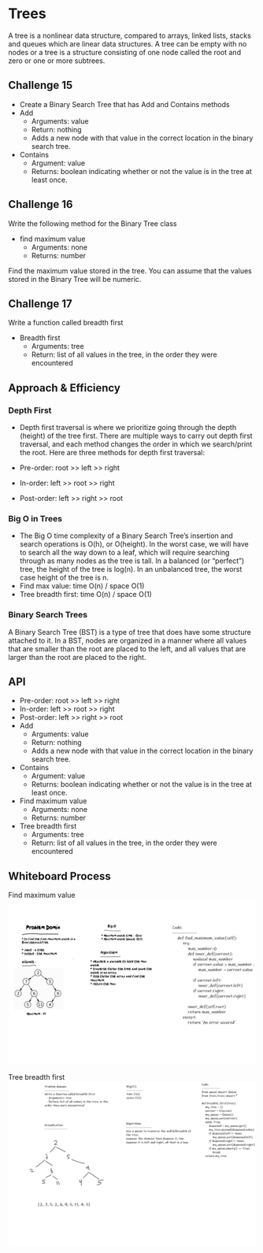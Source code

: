 # Trees

A tree is a nonlinear data structure, compared to arrays, linked lists, stacks and queues which are linear data structures. A tree can be empty with no nodes or a tree is a structure consisting of one node called the root and zero or one or more subtrees.

## Challenge 15

- Create a Binary Search Tree that has Add and Contains methods
- Add
  - Arguments: value
  - Return: nothing
  - Adds a new node with that value in the correct location in the binary search tree.
- Contains
  - Argument: value
  - Returns: boolean indicating whether or not the value is in the tree at least once.

## Challenge 16

Write the following method for the Binary Tree class

- find maximum value
  - Arguments: none
  - Returns: number

Find the maximum value stored in the tree. You can assume that the values stored in the Binary Tree will be numeric.

## Challenge 17

Write a function called breadth first

- Breadth first
  - Arguments: tree
  - Return: list of all values in the tree, in the order they were encountered

## Approach & Efficiency

### Depth First

- Depth first traversal is where we prioritize going through the depth (height) of the tree first. There are multiple ways to carry out depth first traversal, and each method changes the order in which we search/print the root. Here are three methods for depth first traversal:

- Pre-order: root >> left >> right
- In-order: left >> root >> right
- Post-order: left >> right >> root

### Big O in Trees

- The Big O time complexity of a Binary Search Tree’s insertion and search operations is O(h), or O(height). In the worst case, we will have to search all the way down to a leaf, which will require searching through as many nodes as the tree is tall. In a balanced (or “perfect”) tree, the height of the tree is log(n). In an unbalanced tree, the worst case height of the tree is n.
- Find max value: time O(n) / space O(1)
- Tree breadth first: time O(n) / space O(1)

### Binary Search Trees

A Binary Search Tree (BST) is a type of tree that does have some structure attached to it. In a BST, nodes are organized in a manner where all values that are smaller than the root are placed to the left, and all values that are larger than the root are placed to the right.

## API

- Pre-order: root >> left >> right
- In-order: left >> root >> right
- Post-order: left >> right >> root
- Add
  - Arguments: value
  - Return: nothing
  - Adds a new node with that value in the correct location in the binary search tree.
- Contains
  - Argument: value
  - Returns: boolean indicating whether or not the value is in the tree at least once.
- Find maximum value
  - Arguments: none
  - Returns: number
- Tree breadth first
  - Arguments: tree
  - Return: list of all values in the tree, in the order they were encountered

## Whiteboard Process

Find maximum value  
![find maximum value](find_maximum_value.png)

Tree breadth first
![Tree breadth first](tree_breadth_first.png)
